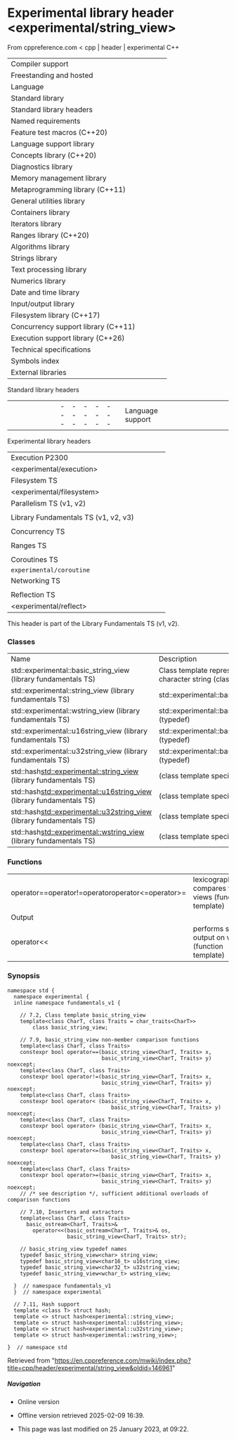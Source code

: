 # Experimental library header <experimental/string_view>

From cppreference.com
< cpp‎ | header‎ | experimental
C++

|  |  |  |  |  |
| --- | --- | --- | --- | --- |
| Compiler support | | | | |
| Freestanding and hosted | | | | |
| Language | | | | |
| Standard library | | | | |
| Standard library headers | | | | |
| Named requirements | | | | |
| Feature test macros (C++20) | | | | |
| Language support library | | | | |
| Concepts library (C++20) | | | | |
| Diagnostics library | | | | |
| Memory management library | | | | |
| Metaprogramming library (C++11) | | | | |
| General utilities library | | | | |
| Containers library | | | | |
| Iterators library | | | | |
| Ranges library (C++20) | | | | |
| Algorithms library | | | | |
| Strings library | | | | |
| Text processing library | | | | |
| Numerics library | | | | |
| Date and time library | | | | |
| Input/output library | | | | |
| Filesystem library (C++17) | | | | |
| Concurrency support library (C++11) | | | | |
| Execution support library (C++26) | | | | |
| Technical specifications | | | | |
| Symbols index | | | | |
| External libraries | | | | |

Standard library headers

|  |  |  |  |  |  |  |  |  |  |  |  |  |  |  |  |  |  |  |  |  |  |  |  |  |  |  |  |  |  |  |  |  |  |  |  |  |  |  |  |  |  |  |  |  |  |  |  |  |  |  |  |  |  |  |  |  |  |  |  |  |  |  |  |  |  |  |  |  |  |  |  |  |  |  |  |  |  |  |  |  |  |  |  |  |  |  |  |  |  |  |  |  |  |  |  |  |  |  |  |  |  |  |  |  |  |  |  |  |  |  |  |  |  |  |  |  |  |  |  |  |  |  |  |  |  |  |  |  |  |  |  |  |  |  |  |  |  |  |  |  |  |  |  |  |  |  |  |  |  |  |  |  |  |  |  |  |  |  |  |  |  |  |  |  |  |  |  |  |  |  |  |  |  |  |  |  |  |  |  |  |  |  |  |  |  |  |  |  |  |  |  |  |  |  |  |  |  |  |  |  |  |  |  |  |  |  |  |  |  |  |  |  |  |  |  |  |  |  |  |  |  |  |  |  |  |  |  |  |  |  |  |  |  |  |  |  |  |  |  |  |  |  |  |  |  |  |  |  |  |  |  |  |  |  |  |  |  |  |  |  |  |  |  |  |  |  |  |  |  |  |  |  |  |  |  |  |  |  |  |  |  |  |  |  |  |  |  |  |  |  |  |  |  |  |  |  |  |  |  |  |  |  |  |  |  |  |  |  |  |  |  |  |  |  |  |  |  |  |  |  |  |  |  |  |  |  |  |  |  |  |  |  |  |  |  |  |  |  |  |  |  |  |  |  |  |  |  |  |  |  |  |  |  |  |  |  |  |  |  |  |  |  |  |  |  |  |  |  |  |  |  |  |  |  |  |  |  |  |  |  |  |  |  |  |  |  |  |  |  |  |  |  |  |  |  |  |  |  |  |  |  |  |  |  |  |  |  |  |  |  |  |  |  |  |  |  |  |  |  |  |  |  |  |  |  |  |  |  |  |  |  |  |  |  |  |  |  |  |  |  |  |  |  |  |  |  |  |  |  |  |  |  |  |  |  |  |  |  |  |  |  |  |  |  |  |  |  |  |  |  |  |  |  |  |  |  |  |  |  |  |  |  |  |  |  |  |  |  |  |  |  |  |  |  |  |  |  |  |  |  |  |  |  |  |  |  |  |  |  |  |  |  |  |  |  |  |  |  |  |  |  |  |  |  |  |  |  |  |  |  |  |  |  |  |  |  |  |  |  |  |  |  |  |  |  |  |  |  |  |  |  |  |  |  |  |  |  |  |  |  |  |  |  |  |  |  |  |  |  |  |  |  |  |  |  |  |  |  |  |  |  |  |  |  |  |  |  |  |  |  |  |  |  |  |  |  |  |  |  |  |  |  |  |  |  |  |  |  |  |  |  |  |  |  |  |  |  |  |  |  |  |  |  |  |  |  |  |  |  |  |  |  |  |  |  |  |  |  |  |  |  |  |  |  |  |  |  |  |  |  |  |  |  |  |  |  |  |  |  |  |  |  |  |  |  |  |  |  |  |  |  |  |  |  |  |  |  |  |  |  |  |  |  |  |  |  |  |  |  |  |  |  |  |  |  |  |  |  |  |  |  |  |  |
| --- | --- | --- | --- | --- | --- | --- | --- | --- | --- | --- | --- | --- | --- | --- | --- | --- | --- | --- | --- | --- | --- | --- | --- | --- | --- | --- | --- | --- | --- | --- | --- | --- | --- | --- | --- | --- | --- | --- | --- | --- | --- | --- | --- | --- | --- | --- | --- | --- | --- | --- | --- | --- | --- | --- | --- | --- | --- | --- | --- | --- | --- | --- | --- | --- | --- | --- | --- | --- | --- | --- | --- | --- | --- | --- | --- | --- | --- | --- | --- | --- | --- | --- | --- | --- | --- | --- | --- | --- | --- | --- | --- | --- | --- | --- | --- | --- | --- | --- | --- | --- | --- | --- | --- | --- | --- | --- | --- | --- | --- | --- | --- | --- | --- | --- | --- | --- | --- | --- | --- | --- | --- | --- | --- | --- | --- | --- | --- | --- | --- | --- | --- | --- | --- | --- | --- | --- | --- | --- | --- | --- | --- | --- | --- | --- | --- | --- | --- | --- | --- | --- | --- | --- | --- | --- | --- | --- | --- | --- | --- | --- | --- | --- | --- | --- | --- | --- | --- | --- | --- | --- | --- | --- | --- | --- | --- | --- | --- | --- | --- | --- | --- | --- | --- | --- | --- | --- | --- | --- | --- | --- | --- | --- | --- | --- | --- | --- | --- | --- | --- | --- | --- | --- | --- | --- | --- | --- | --- | --- | --- | --- | --- | --- | --- | --- | --- | --- | --- | --- | --- | --- | --- | --- | --- | --- | --- | --- | --- | --- | --- | --- | --- | --- | --- | --- | --- | --- | --- | --- | --- | --- | --- | --- | --- | --- | --- | --- | --- | --- | --- | --- | --- | --- | --- | --- | --- | --- | --- | --- | --- | --- | --- | --- | --- | --- | --- | --- | --- | --- | --- | --- | --- | --- | --- | --- | --- | --- | --- | --- | --- | --- | --- | --- | --- | --- | --- | --- | --- | --- | --- | --- | --- | --- | --- | --- | --- | --- | --- | --- | --- | --- | --- | --- | --- | --- | --- | --- | --- | --- | --- | --- | --- | --- | --- | --- | --- | --- | --- | --- | --- | --- | --- | --- | --- | --- | --- | --- | --- | --- | --- | --- | --- | --- | --- | --- | --- | --- | --- | --- | --- | --- | --- | --- | --- | --- | --- | --- | --- | --- | --- | --- | --- | --- | --- | --- | --- | --- | --- | --- | --- | --- | --- | --- | --- | --- | --- | --- | --- | --- | --- | --- | --- | --- | --- | --- | --- | --- | --- | --- | --- | --- | --- | --- | --- | --- | --- | --- | --- | --- | --- | --- | --- | --- | --- | --- | --- | --- | --- | --- | --- | --- | --- | --- | --- | --- | --- | --- | --- | --- | --- | --- | --- | --- | --- | --- | --- | --- | --- | --- | --- | --- | --- | --- | --- | --- | --- | --- | --- | --- | --- | --- | --- | --- | --- | --- | --- | --- | --- | --- | --- | --- | --- | --- | --- | --- | --- | --- | --- | --- | --- | --- | --- | --- | --- | --- | --- | --- | --- | --- | --- | --- | --- | --- | --- | --- | --- | --- | --- | --- | --- | --- | --- | --- | --- | --- | --- | --- | --- | --- | --- | --- | --- | --- | --- | --- | --- | --- | --- | --- | --- | --- | --- | --- | --- | --- | --- | --- | --- | --- | --- | --- | --- | --- | --- | --- | --- | --- | --- | --- | --- | --- | --- | --- | --- | --- | --- | --- | --- | --- | --- | --- | --- | --- | --- | --- | --- | --- | --- | --- | --- | --- | --- | --- | --- | --- | --- | --- | --- | --- | --- | --- | --- | --- | --- | --- | --- | --- | --- | --- | --- | --- | --- | --- | --- | --- | --- | --- | --- | --- | --- | --- | --- | --- | --- | --- | --- | --- | --- | --- | --- | --- | --- | --- | --- | --- | --- | --- | --- | --- | --- | --- | --- | --- | --- | --- | --- | --- | --- | --- | --- | --- | --- | --- | --- | --- | --- | --- | --- | --- | --- | --- | --- | --- | --- | --- | --- | --- | --- | --- | --- | --- | --- | --- | --- | --- | --- | --- | --- | --- | --- | --- | --- | --- | --- | --- | --- | --- | --- | --- | --- | --- | --- | --- | --- | --- | --- | --- | --- | --- | --- | --- | --- | --- | --- | --- | --- | --- | --- | --- | --- | --- | --- | --- | --- | --- | --- | --- | --- | --- | --- | --- | --- | --- | --- | --- | --- | --- | --- | --- | --- | --- | --- | --- | --- | --- | --- | --- | --- | --- | --- | --- | --- | --- | --- | --- | --- | --- | --- | --- | --- | --- | --- | --- | --- | --- | --- | --- | --- | --- | --- | --- | --- | --- | --- |
| |  |  |  |  |  | | --- | --- | --- | --- | --- | | Language support | | | | | | <cfloat> | | | | | | <climits> | | | | | | <compare> (C++20) | | | | | | <coroutine> (C++20) | | | | | | <csetjmp> | | | | | | <csignal> | | | | | | <cstdarg> | | | | | | <cstddef> | | | | | | <cstdint> (C++11) | | | | | | <cstdlib> | | | | | | <exception> | | | | | | <initializer_list> (C++11) | | | | | | <limits> | | | | | | <new> | | | | | | <source_location> (C++20) | | | | | | <stdfloat> (C++23) | | | | | | <typeinfo> | | | | | | <version> (C++20) | | | | | | Concepts | | | | | | <concepts> (C++20) | | | | | | Diagnostics | | | | | | <cassert> | | | | | | <cerrno> | | | | | | <debugging> (C++26) | | | | | | <stacktrace> (C++23) | | | | | | <stdexcept> | | | | | | <system_error> (C++11) | | | | | | Memory management | | | | | | <memory> | | | | | | <memory_resource> (C++17) | | | | | | <scoped_allocator> (C++11) | | | | | | Metaprogramming | | | | | | <type_traits> (C++11) | | | | | | <ratio> (C++11) | | | | | | |  |  |  |  |  | | --- | --- | --- | --- | --- | | General utilities | | | | | | <any> (C++17) | | | | | | <bitset> | | | | | | <bit> (C++20) | | | | | | <charconv> (C++17) | | | | | | <expected> (C++23) | | | | | | <format> (C++20) | | | | | | <functional> | | | | | | <optional> (C++17) | | | | | | <tuple> (C++11) | | | | | | <typeindex> (C++11) | | | | | | <utility> | | | | | | <variant> (C++17) | | | | | | Containers | | | | | | <array> (C++11) | | | | | | <deque> | | | | | | <flat_map> (C++23) | | | | | | <flat_set> (C++23) | | | | | | <forward_list> (C++11) | | | | | | <inplace_vector> (C++26) | | | | | | <list> | | | | | | <map> | | | | | | <mdspan> (C++23) | | | | | | <queue> | | | | | | <set> | | | | | | <span> (C++20) | | | | | | <stack> | | | | | | <unordered_map> (C++11) | | | | | | <unordered_set> (C++11) | | | | | | <vector> | | | | | | Iterators | | | | | | <iterator> | | | | | | Ranges | | | | | | <generator> (C++23) | | | | | | <ranges> (C++20) | | | | | | |  |  |  |  |  | | --- | --- | --- | --- | --- | | Algorithms | | | | | | <algorithm> | | | | | | <numeric> | | | | | | Strings | | | | | | <cctype> | | | | | | <cstring> | | | | | | <cuchar> (C++11) | | | | | | <cwchar> | | | | | | <cwctype> | | | | | | <string_view> (C++17) | | | | | | <string> | | | | | | Text processing | | | | | | <clocale> | | | | | | <codecvt> (C++11/17/26\*) | | | | | | <locale> | | | | | | <regex> (C++11) | | | | | | <text_encoding> (C++26) | | | | | | Numerics | | | | | | <cfenv> (C++11) | | | | | | <cmath> | | | | | | <complex> | | | | | | <linalg> (C++26) | | | | | | <numbers> (C++20) | | | | | | <random> (C++11) | | | | | | <simd> (C++26) | | | | | | <valarray> | | | | | | Time | | | | | | <chrono> (C++11) | | | | | | <ctime> | | | | | | C compatibility | | | | | | <ccomplex> (C++11/17/20\*) | | | | | | <ciso646> (until C++20) | | | | | | <cstdalign> (C++11/17/20\*) | | | | | | <cstdbool> (C++11/17/20\*) | | | | | | <ctgmath> (C++11/17/20\*) | | | | | | |  |  |  |  |  | | --- | --- | --- | --- | --- | | Input/output | | | | | | <cinttypes> (C++11) | | | | | | <cstdio> | | | | | | <filesystem> (C++17) | | | | | | <fstream> | | | | | | <iomanip> | | | | | | <iosfwd> | | | | | | <iostream> | | | | | | <ios> | | | | | | <istream> | | | | | | <ostream> | | | | | | <print> (C++23) | | | | | | <spanstream> (C++23) | | | | | | <sstream> | | | | | | <streambuf> | | | | | | <strstream> (C++98/26\*) | | | | | | <syncstream> (C++20) | | | | | | Concurrency support | | | | | | <atomic> (C++11) | | | | | | <barrier> (C++20) | | | | | | <condition_variable> (C++11) | | | | | | <future> (C++11) | | | | | | <hazard_pointer> (C++26) | | | | | | <latch> (C++20) | | | | | | <mutex> (C++11) | | | | | | <rcu> (C++26) | | | | | | <semaphore> (C++20) | | | | | | <shared_mutex> (C++14) | | | | | | <stdatomic.h> (C++23) | | | | | | <stop_token> (C++20) | | | | | | <thread> (C++11) | | | | | | Execution support | | | | | | <execution> (C++17) | | | | | |  | | | | | |  | | | | | |

Experimental library headers

|  |  |  |  |  |
| --- | --- | --- | --- | --- |
| Execution P2300 | | | | |
| <experimental/execution> | | | | |
| Filesystem TS | | | | |
| <experimental/filesystem> | | | | |
| Parallelism TS (v1, v2) | | | | |
| |  |  |  |  |  | | --- | --- | --- | --- | --- | | `experimental/algorithm` | | | | | | `experimental/execution_policy` | | | | | | `experimental/exception_list` | | | | | | |  |  |  |  |  | | --- | --- | --- | --- | --- | | `experimental/numeric` | | | | | | <experimental/simd> | | | | | | `experimental/task_block` | | | | | |
| Library Fundamentals TS (v1, v2, v3) | | | | |
| |  |  |  |  |  | | --- | --- | --- | --- | --- | | `experimental/algorithm` | | | | | | <experimental/any> | | | | | | `experimental/array` | | | | | | `experimental/chrono` | | | | | | `experimental/deque` | | | | | | `experimental/forward_list` | | | | | | <experimental/functional> | | | | | | `experimental/future` | | | | | | `experimental/iterator` | | | | | | `experimental/list` | | | | | | `experimental/map` | | | | | | `experimental/memory` | | | | | | <experimental/memory_resource> | | | | | | `experimental/numeric` | | | | | | <experimental/optional> | | | | | | `experimental/propagate_const` | | | | | | |  |  |  |  |  | | --- | --- | --- | --- | --- | | `experimental/random` | | | | | | `experimental/ratio` | | | | | | `experimental/regex` | | | | | | `experimental/scope` | | | | | | `experimental/set` | | | | | | `experimental/source_location` | | | | | | `experimental/string` | | | | | | ****<experimental/string_view>**** | | | | | | `experimental/system_error` | | | | | | `experimental/tuple` | | | | | | `experimental/type_traits` | | | | | | `experimental/unordered_map` | | | | | | `experimental/unordered_set` | | | | | | `experimental/utility` | | | | | | `experimental/vector` | | | | | |  | | | | | |
| Concurrency TS | | | | |
| |  |  |  |  |  | | --- | --- | --- | --- | --- | | `experimental/atomic` | | | | | | `experimental/barrier` | | | | | | |  |  |  |  |  | | --- | --- | --- | --- | --- | | `experimental/future` | | | | | | `experimental/latch` | | | | | |
| Ranges TS | | | | |
| |  |  |  |  |  | | --- | --- | --- | --- | --- | | <experimental/ranges/algorithm> | | | | | | <experimental/ranges/concepts> | | | | | | <experimental/ranges/functional> | | | | | | <experimental/ranges/iterator> | | | | | | |  |  |  |  |  | | --- | --- | --- | --- | --- | | <experimental/ranges/random> | | | | | | <experimental/ranges/tuple> | | | | | | <experimental/ranges/type_traits> | | | | | | <experimental/ranges/utility> | | | | | |
| Coroutines TS | | | | |
| `experimental/coroutine` | | | | |
| Networking TS | | | | |
| |  |  |  |  |  | | --- | --- | --- | --- | --- | | `experimental/buffer` | | | | | | `experimental/executor` | | | | | | `experimental/internet` | | | | | | `experimental/io_context` | | | | | | |  |  |  |  |  | | --- | --- | --- | --- | --- | | <experimental/net> | | | | | | `experimental/netfwd` | | | | | | `experimental/socket` | | | | | | `experimental/timer` | | | | | |
| Reflection TS | | | | |
| <experimental/reflect> | | | | |

This header is part of the Library Fundamentals TS (v1, v2).

### Classes

|  |  |
| --- | --- |
| Name | Description |
| std::experimental::basic_string_view (library fundamentals TS) | Class template representing a reference to a character string (class template) |
| std::experimental::string_view (library fundamentals TS) | std::experimental::basic_string_view<char> (typedef) |
| std::experimental::wstring_view (library fundamentals TS) | std::experimental::basic_string_view<wchar_t> (typedef) |
| std::experimental::u16string_view (library fundamentals TS) | std::experimental::basic_string_view<char16_t> (typedef) |
| std::experimental::u32string_view (library fundamentals TS) | std::experimental::basic_string_view<char32_t> (typedef) |
| std::hash<std::experimental::string_view> (library fundamentals TS) | (class template specialization) |
| std::hash<std::experimental::u16string_view> (library fundamentals TS) | (class template specialization) |
| std::hash<std::experimental::u32string_view> (library fundamentals TS) | (class template specialization) |
| std::hash<std::experimental::wstring_view> (library fundamentals TS) | (class template specialization) |

### Functions

|  |  |
| --- | --- |
| operator==operator!=operator<operator>operator<=operator>= | lexicographically compares two views   (function template) |
| Output | |
| operator<< | performs stream output on views   (function template) |

### Synopsis

```
namespace std {
  namespace experimental {
  inline namespace fundamentals_v1 {
 
    // 7.2, Class template basic_string_view
    template<class CharT, class Traits = char_traits<CharT>>
        class basic_string_view;
 
    // 7.9, basic_string_view non-member comparison functions
    template<class CharT, class Traits>
    constexpr bool operator==(basic_string_view<CharT, Traits> x,
                              basic_string_view<CharT, Traits> y) noexcept;
    template<class CharT, class Traits>
    constexpr bool operator!=(basic_string_view<CharT, Traits> x,
                              basic_string_view<CharT, Traits> y) noexcept;
    template<class CharT, class Traits>
    constexpr bool operator< (basic_string_view<CharT, Traits> x,
                                 basic_string_view<CharT, Traits> y) noexcept;
    template<class CharT, class Traits>
    constexpr bool operator> (basic_string_view<CharT, Traits> x,
                              basic_string_view<CharT, Traits> y) noexcept;
    template<class CharT, class Traits>
    constexpr bool operator<=(basic_string_view<CharT, Traits> x,
                                 basic_string_view<CharT, Traits> y) noexcept;
    template<class CharT, class Traits>
    constexpr bool operator>=(basic_string_view<CharT, Traits> x,
                              basic_string_view<CharT, Traits> y) noexcept;
    // /* see description */, sufficient additional overloads of comparison functions
 
    // 7.10, Inserters and extractors
    template<class CharT, class Traits>
      basic_ostream<CharT, Traits>&
        operator<<(basic_ostream<CharT, Traits>& os,
                   basic_string_view<CharT, Traits> str);
 
    // basic_string_view typedef names
    typedef basic_string_view<char> string_view;
    typedef basic_string_view<char16_t> u16string_view;
    typedef basic_string_view<char32_t> u32string_view;
    typedef basic_string_view<wchar_t> wstring_view;
 
  }  // namespace fundamentals_v1
  }  // namespace experimental
 
  // 7.11, Hash support
  template <class T> struct hash;
  template <> struct hash<experimental::string_view>;
  template <> struct hash<experimental::u16string_view>;
  template <> struct hash<experimental::u32string_view>;
  template <> struct hash<experimental::wstring_view>;
 
}  // namespace std

```

Retrieved from "<https://en.cppreference.com/mwiki/index.php?title=cpp/header/experimental/string_view&oldid=146961>"

##### Navigation

- Online version
- Offline version retrieved 2025-02-09 16:39.

- This page was last modified on 25 January 2023, at 09:22.